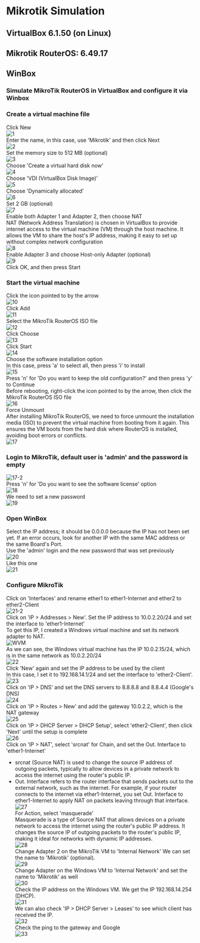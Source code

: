 # Mikrotik Simulation  
## VirtualBox 6.1.50 (on Linux)  
## Mikrotik RouterOS: 6.49.17  
## WinBox  

### Simulate MikroTik RouterOS in VirtualBox and configure it via Winbox  

### Create a virtual machine file
Click New  
![1](https://github.com/user-attachments/assets/c6c9406f-7b0a-4bca-8428-d5df4db73ee6)  
Enter the name, in this case, use 'Mikrotik' and then click Next  
![2](https://github.com/user-attachments/assets/3f8a897b-0e16-4374-a1c5-016921354886)  
Set the memory size to 512 MB (optional)  
![3](https://github.com/user-attachments/assets/fb0393f5-c1e1-43a4-8d8e-0c55941435ad)  
Choose 'Create a virtual hard disk now'  
![4](https://github.com/user-attachments/assets/5c116f95-8b96-42e2-a416-17c0ffa76016)  
Choose 'VDI (VirtualBox Disk Image)'  
![5](https://github.com/user-attachments/assets/04c9fb74-eb1a-4712-88a8-22c29f7f3739)  
Choose 'Dynamically allocated'  
![6](https://github.com/user-attachments/assets/1efe0d84-ec6f-41e1-a756-03ea72672cab)  
Set 2 GB (optional)  
![7](https://github.com/user-attachments/assets/862cc3b5-6123-469b-936d-85233bf7e88d)  
Enable both Adapter 1 and Adapter 2, then choose NAT  
NAT (Network Address Translation) is chosen in VirtualBox to provide internet access to the virtual machine (VM) through the host machine. It allows the VM to share the host's IP address, making it easy to set up without complex network configuration  
![8](https://github.com/user-attachments/assets/7cbda8ed-56ae-4610-b1bb-6cd11c701576)  
Enable Adapter 3 and choose Host-only Adapter (optional)  
![9](https://github.com/user-attachments/assets/4595c055-7369-4a4d-ae22-bb839354a97d)  
Click OK, and then press Start  
### Start the virtual machine  
Click the icon pointed to by the arrow.  
![10](https://github.com/user-attachments/assets/e1cd91cf-48bb-4834-a91c-dc6fc8d7c979)  
Click Add  
![11](https://github.com/user-attachments/assets/c3cca75b-71d2-4773-992e-d7b177d1c8d4)  
Select the MikroTik RouterOS ISO file  
![12](https://github.com/user-attachments/assets/e98df8b7-2266-4b66-b57e-c7a02a8bd87b)  
Click Choose  
![13](https://github.com/user-attachments/assets/8598a927-16af-4fc1-9c37-9b51e30f305a)  
Click Start  
![14](https://github.com/user-attachments/assets/c59b3d5d-2e29-4457-8674-1e76a76e1ee0)  
Choose the software installation option  
In this case, press 'a' to select all, then press 'i' to install  
![15](https://github.com/user-attachments/assets/dfd7d6a6-a345-414f-a05c-8114424694eb)  
Press 'n' for 'Do you want to keep the old configuration?' and then press 'y' to Continue  
Before rebooting, right-click the icon pointed to by the arrow, then click the MikroTik RouterOS ISO file  
![16](https://github.com/user-attachments/assets/6abec516-53a2-4bb5-bff8-c4e36b06b6a8)  
Force Unmount  
After installing MikroTik RouterOS, we need to force unmount the installation media (ISO) to prevent the virtual machine from booting from it again. This ensures the VM boots from the hard disk where RouterOS is installed, avoiding boot errors or conflicts.  
![17](https://github.com/user-attachments/assets/4fdc2650-f1ce-40bb-b0f9-3e0ebe7b0cb2)  
### Login to MikroTik, default user is 'admin' and the password is empty  
![17-2](https://github.com/user-attachments/assets/cfaec642-037a-44d1-9fd6-f53aa91264e1)  
Press 'n' for 'Do you want to see the software license' option  
![18](https://github.com/user-attachments/assets/5811a267-f1d7-4cbe-b0bc-99b0d1204d4f)  
We need to set a new password  
![19](https://github.com/user-attachments/assets/ebd1f1c5-6f25-4ec6-af9f-aacd23fb8cd3)  
### Open WinBox  
Select the IP address; it should be 0.0.0.0 because the IP has not been set yet. If an error occurs, look for another IP with the same MAC address or the same Board's Port.  
Use the 'admin' login and the new password that was set previously  
![20](https://github.com/user-attachments/assets/680772b6-63c4-4ffb-9b04-891ce13c8ee0)  
Like this one  
![21](https://github.com/user-attachments/assets/f00aafc2-eeb0-4c82-9678-2e2f87295ba1)  
### Configure MikroTik  
Click on 'Interfaces' and rename ether1 to ether1-Internet and ether2 to ether2-Client  
![21-2](https://github.com/user-attachments/assets/7eb3a0e6-703c-4aab-adad-a181d4eeb241)  
Click on 'IP > Addresses > New'. Set the IP address to 10.0.2.20/24 and set the interface to 'ether1-Internet'  
To get this IP, I created a Windows virtual machine and set its network adapter to NAT.    
![WVM](https://github.com/user-attachments/assets/c5f51c85-2c0a-4055-87ec-b60fb625ad6e)  
As we can see, the Windows virtual machine has the IP 10.0.2.15/24, which is in the same network as 10.0.2.20/24  
![22](https://github.com/user-attachments/assets/6aa0dda5-50a9-457e-8baa-f9bebce51ec8)  
Click 'New' again and set the IP address to be used by the client  
In this case, I set it to 192.168.14.1/24 and set the interface to 'ether2-Client'.  
![23](https://github.com/user-attachments/assets/3499c175-01e7-448b-b034-07887302e2b1)  
Click on 'IP > DNS' and set the DNS servers to 8.8.8.8 and 8.8.4.4 (Google's DNS)  
![24](https://github.com/user-attachments/assets/6e7d39a3-8045-48fb-9c84-23274c09e751)  
Click on 'IP > Routes > New' and add the gateway 10.0.2.2, which is the NAT gateway  
![25](https://github.com/user-attachments/assets/8baefd96-75f4-4a04-bd0c-a10fc6feba9e)  
Click on 'IP > DHCP Server > DHCP Setup', select 'ether2-Client', then click 'Next' until the setup is complete  
![26](https://github.com/user-attachments/assets/1e9efcb5-a58b-4d54-ab50-856c8a242406)  
Click on 'IP > NAT', select 'srcnat' for Chain, and set the Out. Interface to 'ether1-Internet'  
- srcnat (Source NAT) is used to change the source IP address of outgoing packets, typically to allow devices in a private network to access the internet using the router's public IP.  
- Out. Interface refers to the router interface that sends packets out to the external network, such as the internet. For example, if your router connects to the internet via ether1-Internet, you set Out. Interface to ether1-Internet to apply NAT on packets leaving through that interface.  
![27](https://github.com/user-attachments/assets/23a35bda-06c9-4951-8d39-e05d03bf5c0e)  
For Action, select 'masquerade'  
Masquerade is a type of Source NAT that allows devices on a private network to access the internet using the router's public IP address. It changes the source IP of outgoing packets to the router's public IP, making it ideal for networks with dynamic IP addresses.  
![28](https://github.com/user-attachments/assets/e81104f6-d088-4ecb-b170-f69465944c39)  
Change Adapter 2 on the MikroTik VM to 'Internal Network'
We can set the name to 'Mikrotik' (optional).  
![29](https://github.com/user-attachments/assets/dc39ea82-59f3-4996-88dd-22d89ab6d093)  
Change Adapter on the Windows VM to 'Internal Network' and set the name to 'Mikrotik' as well  
![30](https://github.com/user-attachments/assets/a7fe8036-2a62-4fd8-b927-adb8c6d0ac84)  
Check the IP address on the Windows VM. We get the IP 192.168.14.254 (DHCP).  
![31](https://github.com/user-attachments/assets/81e2bde8-58cd-489f-9711-c5821df844ad)  
We can also check 'IP > DHCP Server > Leases' to see which client has received the IP.  
![32](https://github.com/user-attachments/assets/1e0deb10-9f4d-4366-a5e7-5f9d446ea58d)  
Check the ping to the gateway and Google  
![33](https://github.com/user-attachments/assets/02c47b34-a26b-4914-828d-a8acbc2d0fa5)
